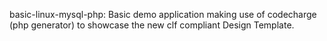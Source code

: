 basic-linux-mysql-php: Basic demo application making use of codecharge (php generator) to showcase the new clf compliant Design Template.

